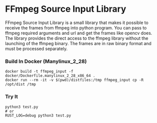 # FFmpeg Source Input Library

FFmpeg Source Input Library is a small library that makes it possible to receive the frames from
ffmpeg into python program. You can pass to ffmpeg required arguments and url and get the frames like
opencv does. The library provides the direct access to the ffmpeg library without the launching of 
the ffmpeg binary. The frames are in raw binary format and must be processed separately.

### Build In Docker (Manylinux_2_28)

```
docker build -t ffmpeg_input -f docker/Dockerfile.manylinux_2_28_x86_64 .
docker run --rm -it -v $(pwd)/distfiles:/tmp ffmpeg_input cp -R /opt/dist /tmp
```

### Try It

```
python3 test.py
# or
RUST_LOG=debug python3 test.py
```